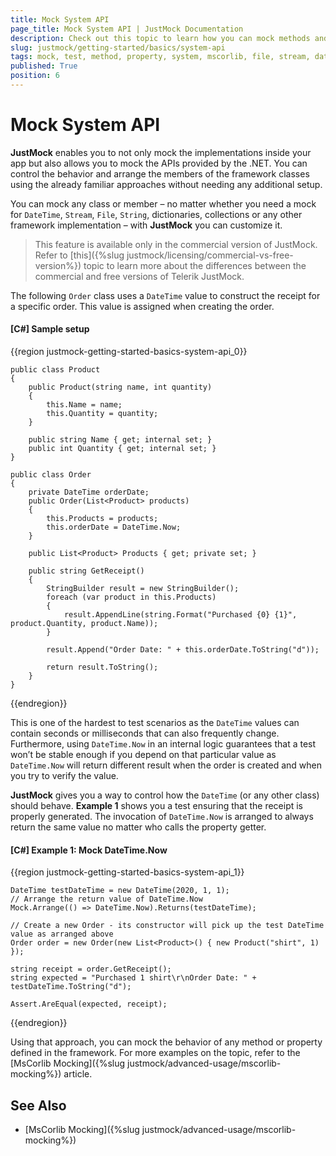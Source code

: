 ```yaml
---
title: Mock System API
page_title: Mock System API | JustMock Documentation
description: Check out this topic to learn how you can mock methods and properties defined in .NET with JustMock.
slug: justmock/getting-started/basics/system-api
tags: mock, test, method, property, system, mscorlib, file, stream, date, time
published: True
position: 6
---
```


# Mock System API

**JustMock** enables you to not only mock the implementations inside your app but also allows you to mock the APIs provided by the .NET. You can control the behavior and arrange the members of the framework classes using the already familiar approaches without needing any additional setup.

You can mock any class or member – no matter whether you need a mock for `DateTime`, `Stream`, `File`, `String`, dictionaries, collections or any other framework implementation – with **JustMock** you can customize it.

> This feature is available only in the commercial version of JustMock. Refer to [this]({%slug justmock/licensing/commercial-vs-free-version%}) topic to learn more about the differences between the commercial and free versions of Telerik JustMock.

The following `Order` class uses a `DateTime` value to construct the receipt for a specific order. This value is assigned when creating the order.

#### [C#] Sample setup

{{region justmock-getting-started-basics-system-api_0}}

    public class Product
    {
        public Product(string name, int quantity)
        {
            this.Name = name;
            this.Quantity = quantity;
        }
     
        public string Name { get; internal set; }
        public int Quantity { get; internal set; }
    }
     
    public class Order
    {
        private DateTime orderDate;
        public Order(List<Product> products)
        {
            this.Products = products;
            this.orderDate = DateTime.Now;
        }
     
        public List<Product> Products { get; private set; }
     
        public string GetReceipt()
        {
            StringBuilder result = new StringBuilder();
            foreach (var product in this.Products)
            {
                result.AppendLine(string.Format("Purchased {0} {1}", product.Quantity, product.Name));
            }
     
            result.Append("Order Date: " + this.orderDate.ToString("d"));
     
            return result.ToString();
        }
    }

{{endregion}}


This is one of the hardest to test scenarios as the `DateTime` values can contain seconds or milliseconds that can also frequently change. Furthermore, using `DateTime.Now` in an internal logic guarantees that a test won’t be stable enough if you depend on that particular value as `DateTime.Now` will return different result when the order is created and when you try to verify the value. 

**JustMock** gives you a way to control how the `DateTime` (or any other class) should behave. **Example 1** shows you a test ensuring that the receipt is properly generated. The invocation of `DateTime.Now` is arranged to always return the same value no matter who calls the property getter.

#### [C#] Example 1: Mock DateTime.Now

{{region justmock-getting-started-basics-system-api_1}}
    
    DateTime testDateTime = new DateTime(2020, 1, 1);
    // Arrange the return value of DateTime.Now
    Mock.Arrange(() => DateTime.Now).Returns(testDateTime);
     
    // Create a new Order - its constructor will pick up the test DateTime value as arranged above
    Order order = new Order(new List<Product>() { new Product("shirt", 1) });
     
    string receipt = order.GetReceipt();
    string expected = "Purchased 1 shirt\r\nOrder Date: " + testDateTime.ToString("d");
     
    Assert.AreEqual(expected, receipt);
{{endregion}}


Using that approach, you can mock the behavior of any method or property defined in the framework. For more examples on the topic, refer to the [MsCorlib Mocking]({%slug justmock/advanced-usage/mscorlib-mocking%}) article.

## See Also

* [MsCorlib Mocking]({%slug justmock/advanced-usage/mscorlib-mocking%})